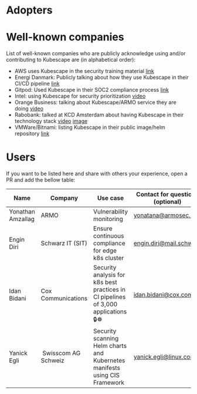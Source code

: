 # Adopters

# Well-known companies

List of well-known companies who are publicly acknowledge using and/or contributing to Kubescape are (in alphabetical order):
* AWS uses Kubescape in the security training material [link](https://catalog.workshops.aws/containersecurity/en-US/module2)
* Energi Danmark: Publicly talking about how they use Kubescape in their CI/CD pipeline [link](https://www.armosec.io/energi-danmark-business-support/)
* Gitpod: Used Kubescape in their SOC2 compliance process [link](https://www.armosec.io/gitpod/)
* Intel: using Kubescape for security prioritization [video](https://youtu.be/1iCW1KboypY?si=OjmnshWbpFNVPGJT)
* Orange Business: talking about Kubescape/ARMO service they are doing [video](https://www.youtube.com/watch?v=cbJYCUM8578)
* Rabobank: talked at KCD Amsterdam about having Kubescape in their technology stack [video](https://youtu.be/oa_YJmjwepI?si=vSrFW6seMKHj2Lze) [image](/docs/img/kcd-amsterdam-rabo.jpg)
* VMWare/Bitnami: listing Kubescape in their public image/helm repository [link](https://github.com/bitnami/containers/tree/main/bitnami/kubescape)


# Users

If you want to be listed here and share with others your experience, open a PR and add the bellow table:


| Name | Company | Use case | Contact for questions (optional) |
| ---- | ------- | -------- | -------------------------------- |
| Yonathan Amzallag | ARMO | Vulnerability monitoring | yonatana@armosec.io |
| Engin Diri | Schwarz IT (SIT) | Ensure continuous compliance for edge k8s cluster | engin.diri@mail.schwarz |
| Idan Bidani | Cox Communications | Security analysis for k8s best practices in CI pipelines of 3,000 applications 🔒☸ | idan.bidani@cox.com |
| Yanick Egli | Swisscom AG Schweiz | Security scanning Helm charts and Kubernetes manifests using CIS Framework | yanick.egli@linux.com |
